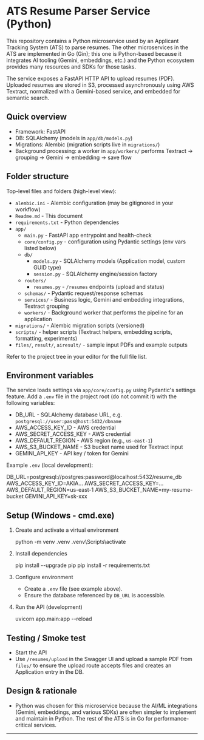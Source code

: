 # ATS Resume Parser Service (Python)

This repository contains a Python microservice used by an Applicant Tracking System (ATS) to parse resumes. The other microservices in the ATS are implemented in Go (Gin); this one is Python-based because it integrates AI tooling (Gemini, embeddings, etc.) and the Python ecosystem provides many resources and SDKs for those tasks.

The service exposes a FastAPI HTTP API to upload resumes (PDF). Uploaded resumes are stored in S3, processed asynchronously using AWS Textract, normalized with a Gemini-based service, and embedded for semantic search.

## Quick overview

- Framework: FastAPI
- DB: SQLAlchemy (models in `app/db/models.py`)
- Migrations: Alembic (migration scripts live in `migrations/`)
- Background processing: a worker in `app/workers/` performs Textract -> grouping -> Gemini -> embedding -> save flow

## Folder structure

Top-level files and folders (high-level view):

- `alembic.ini` - Alembic configuration (may be gitignored in your workflow)
- `Readme.md` - This document
- `requirements.txt` - Python dependencies
- `app/`
  - `main.py` - FastAPI app entrypoint and health-check
  - `core/config.py` - configuration using Pydantic settings (env vars listed below)
  - `db/`
	- `models.py` - SQLAlchemy models (Application model, custom GUID type)
	- `session.py` - SQLAlchemy engine/session factory
  - `routers/`
	- `resumes.py` - `/resumes` endpoints (upload and status)
  - `schemas/` - Pydantic request/response schemas
  - `services/` - Business logic, Gemini and embedding integrations, Textract grouping
  - `workers/` - Background worker that performs the pipeline for an application
- `migrations/` - Alembic migration scripts (versioned)
- `scripts/` - helper scripts (Textract helpers, embedding scripts, formatting, experiments)
- `files/`, `result/`, `airesult/` - sample input PDFs and example outputs

Refer to the project tree in your editor for the full file list.

## Environment variables

The service loads settings via `app/core/config.py` using Pydantic's settings feature. Add a `.env` file in the project root (do not commit it) with the following variables:

- DB_URL - SQLAlchemy database URL, e.g. `postgresql://user:pass@host:5432/dbname`
- AWS_ACCESS_KEY_ID - AWS credential
- AWS_SECRET_ACCESS_KEY - AWS credential
- AWS_DEFAULT_REGION - AWS region (e.g., `us-east-1`)
- AWS_S3_BUCKET_NAME - S3 bucket name used for Textract input
- GEMINI_API_KEY - API key / token for Gemini

Example `.env` (local development):

DB_URL=postgresql://postgres:password@localhost:5432/resume_db
AWS_ACCESS_KEY_ID=AKIA...
AWS_SECRET_ACCESS_KEY=...
AWS_DEFAULT_REGION=us-east-1
AWS_S3_BUCKET_NAME=my-resume-bucket
GEMINI_API_KEY=sk-xxx

## Setup (Windows - cmd.exe)

1. Create and activate a virtual environment

	python -m venv .venv
	.venv\Scripts\activate

2. Install dependencies

	pip install --upgrade pip
	pip install -r requirements.txt

3. Configure environment

	- Create a `.env` file (see example above).
	- Ensure the database referenced by `DB_URL` is accessible.

4. Run the API (development)

	uvicorn app.main:app --reload

## Testing / Smoke test

- Start the API
- Use `/resumes/upload` in the Swagger UI and upload a sample PDF from `files/` to ensure the upload route accepts files and creates an Application entry in the DB.

## Design & rationale

- Python was chosen for this microservice because the AI/ML integrations (Gemini, embeddings, and various SDKs) are often simpler to implement and maintain in Python. The rest of the ATS is in Go for performance-critical services.

---
